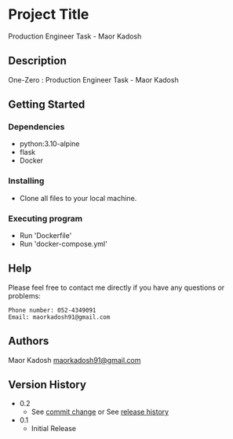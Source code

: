 # Project Title

Production Engineer Task - Maor Kadosh

## Description

One-Zero : Production Engineer Task - Maor Kadosh

## Getting Started

### Dependencies

* python:3.10-alpine
* flask
* Docker


### Installing

* Clone all files to your local machine.


### Executing program

* Run 'Dockerfile'
* Run 'docker-compose.yml'


## Help
Please feel free to contact me directly if you have any questions or problems:
```
Phone number: 052-4349091
Email: maorkadosh91@gmail.com
```


## Authors

Maor Kadosh 
[maorkadosh91@gmail.com](https://www.linkedin.com/in/maor-kadosh/)

## Version History

* 0.2
    * See [commit change](https://github.com/MaorKadosh/One-Zero_Task-Maor_Kadosh/commits/master) or See [release history]()
* 0.1
    * Initial Release
